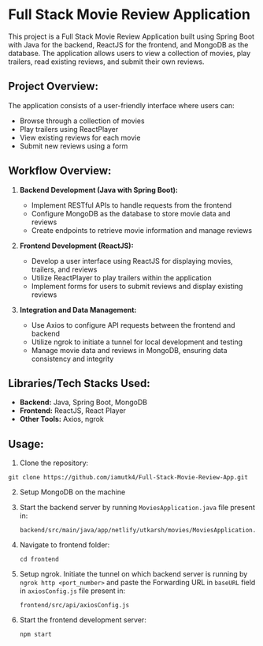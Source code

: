 # Full Stack Movie Review Application

This project is a Full Stack Movie Review Application built using Spring Boot with Java for the backend, ReactJS for the frontend, and MongoDB as the database. The application allows users to view a collection of movies, play trailers, read existing reviews, and submit their own reviews.

## Project Overview:

The application consists of a user-friendly interface where users can:
- Browse through a collection of movies
- Play trailers using ReactPlayer
- View existing reviews for each movie
- Submit new reviews using a form

## Workflow Overview:

1. **Backend Development (Java with Spring Boot):**
   - Implement RESTful APIs to handle requests from the frontend
   - Configure MongoDB as the database to store movie data and reviews
   - Create endpoints to retrieve movie information and manage reviews

2. **Frontend Development (ReactJS):**
   - Develop a user interface using ReactJS for displaying movies, trailers, and reviews
   - Utilize ReactPlayer to play trailers within the application
   - Implement forms for users to submit reviews and display existing reviews

3. **Integration and Data Management:**
   - Use Axios to configure API requests between the frontend and backend
   - Utilize ngrok to initiate a tunnel for local development and testing
   - Manage movie data and reviews in MongoDB, ensuring data consistency and integrity

## Libraries/Tech Stacks Used:

- **Backend:** Java, Spring Boot, MongoDB
- **Frontend:** ReactJS, React Player
- **Other Tools:** Axios, ngrok

## Usage:

1. Clone the repository:

```
git clone https://github.com/iamutk4/Full-Stack-Movie-Review-App.git
```
2. Setup MongoDB on the machine
3. Start the backend server by running `MoviesApplication.java` file present in:

   ```
   backend/src/main/java/app/netlify/utkarsh/movies/MoviesApplication.java
   ```
4. Navigate to frontend folder:

   ```
   cd frontend
   ```
5. Setup ngrok. Initiate the tunnel on which backend server is running by ``` ngrok http <port_number> ``` and paste the Forwarding URL in `baseURL` field in `axiosConfig.js` file present in:

   ```
   frontend/src/api/axiosConfig.js
   ```
6. Start the frontend development server:

   ```
   npm start
   ```
